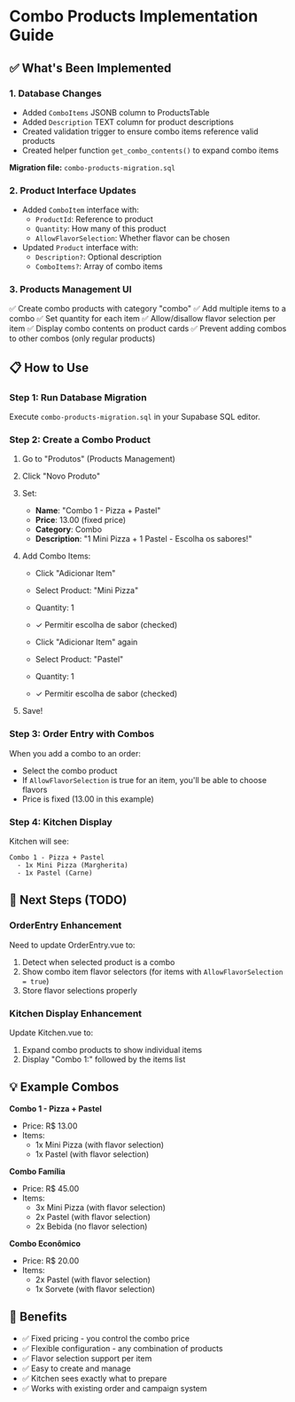 # Combo Products Implementation Guide

## ✅ What's Been Implemented

### 1. **Database Changes**
- Added `ComboItems` JSONB column to ProductsTable
- Added `Description` TEXT column for product descriptions
- Created validation trigger to ensure combo items reference valid products
- Created helper function `get_combo_contents()` to expand combo items

**Migration file:** `combo-products-migration.sql`

### 2. **Product Interface Updates**
- Added `ComboItem` interface with:
  - `ProductId`: Reference to product
  - `Quantity`: How many of this product
  - `AllowFlavorSelection`: Whether flavor can be chosen
- Updated `Product` interface with:
  - `Description?`: Optional description
  - `ComboItems?`: Array of combo items

### 3. **Products Management UI**
✅ Create combo products with category "combo"
✅ Add multiple items to a combo
✅ Set quantity for each item
✅ Allow/disallow flavor selection per item
✅ Display combo contents on product cards
✅ Prevent adding combos to other combos (only regular products)

## 📋 How to Use

### Step 1: Run Database Migration
Execute `combo-products-migration.sql` in your Supabase SQL editor.

### Step 2: Create a Combo Product
1. Go to "Produtos" (Products Management)
2. Click "Novo Produto"
3. Set:
   - **Name**: "Combo 1 - Pizza + Pastel"
   - **Price**: 13.00 (fixed price)
   - **Category**: Combo
   - **Description**: "1 Mini Pizza + 1 Pastel - Escolha os sabores!"

4. Add Combo Items:
   - Click "Adicionar Item"
   - Select Product: "Mini Pizza"
   - Quantity: 1
   - ✓ Permitir escolha de sabor (checked)

   - Click "Adicionar Item" again
   - Select Product: "Pastel"
   - Quantity: 1
   - ✓ Permitir escolha de sabor (checked)

5. Save!

### Step 3: Order Entry with Combos
When you add a combo to an order:
- Select the combo product
- If `AllowFlavorSelection` is true for an item, you'll be able to choose flavors
- Price is fixed (13.00 in this example)

### Step 4: Kitchen Display
Kitchen will see:
```
Combo 1 - Pizza + Pastel
  - 1x Mini Pizza (Margherita)
  - 1x Pastel (Carne)
```

## 🔧 Next Steps (TODO)

### OrderEntry Enhancement
Need to update OrderEntry.vue to:
1. Detect when selected product is a combo
2. Show combo item flavor selectors (for items with `AllowFlavorSelection = true`)
3. Store flavor selections properly

### Kitchen Display Enhancement
Update Kitchen.vue to:
1. Expand combo products to show individual items
2. Display "Combo 1:" followed by the items list

## 💡 Example Combos

**Combo 1 - Pizza + Pastel**
- Price: R$ 13.00
- Items:
  - 1x Mini Pizza (with flavor selection)
  - 1x Pastel (with flavor selection)

**Combo Família**
- Price: R$ 45.00
- Items:
  - 3x Mini Pizza (with flavor selection)
  - 2x Pastel (with flavor selection)
  - 2x Bebida (no flavor selection)

**Combo Econômico**
- Price: R$ 20.00
- Items:
  - 2x Pastel (with flavor selection)
  - 1x Sorvete (with flavor selection)

## 🎯 Benefits
- ✅ Fixed pricing - you control the combo price
- ✅ Flexible configuration - any combination of products
- ✅ Flavor selection support per item
- ✅ Easy to create and manage
- ✅ Kitchen sees exactly what to prepare
- ✅ Works with existing order and campaign system